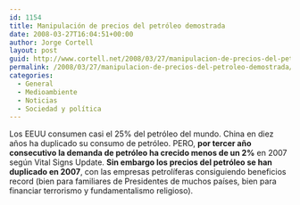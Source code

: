 ```yaml
---
id: 1154
title: Manipulación de precios del petróleo demostrada
date: 2008-03-27T16:04:51+00:00
author: Jorge Cortell
layout: post
guid: http://www.cortell.net/2008/03/27/manipulacion-de-precios-del-petroleo-demostrada/
permalink: /2008/03/27/manipulacion-de-precios-del-petroleo-demostrada/
categories:
  - General
  - Medioambiente
  - Noticias
  - Sociedad y polí­tica
---
```

Los EEUU consumen casi el 25% del petróleo del mundo. China en diez años ha duplicado su consumo de petróleo. PERO, **por tercer año consecutivo la demanda de petróleo ha crecido menos de un 2%** en 2007 según Vital Signs Update. **Sin embargo los precios del petróleo se han duplicado en 2007**, con las empresas petrolíferas consiguiendo beneficios record (bien para familiares de Presidentes de muchos países, bien para financiar terrorismo y fundamentalismo religioso).